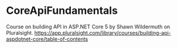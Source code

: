 # CoreApiFundamentals
Course on building API in ASP.NET Core 5 by Shawn Wildermuth on Pluralsight.
https://app.pluralsight.com/library/courses/building-api-aspdotnet-core/table-of-contents
